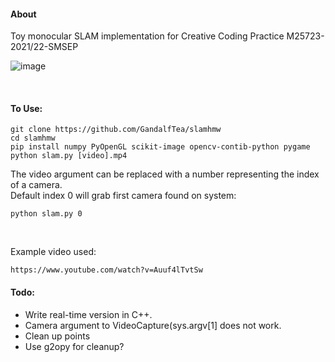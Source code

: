 #### About
Toy monocular SLAM implementation for Creative Coding Practice M25723-2021/22-SMSEP

![image](https://user-images.githubusercontent.com/58654842/148688380-3e9b2c8a-82b4-4930-a7bb-7766195d965a.png)

&nbsp;

#### To Use:
```
git clone https://github.com/GandalfTea/slamhmw
cd slamhmw
pip install numpy PyOpenGL scikit-image opencv-contib-python pygame 
python slam.py [video].mp4
```
The video argument can be replaced with a number representing the index of a camera.  
Default index 0 will grab first camera found on system:
```
python slam.py 0
```
&nbsp;

Example video used:
```
https://www.youtube.com/watch?v=Auuf4lTvtSw
```

#### Todo:
* Write real-time version in C++.
* Camera argument to VideoCapture(sys.argv[1] does not work.
* Clean up points
* Use g2opy for cleanup?
